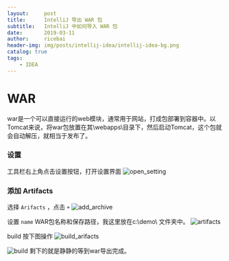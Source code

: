 ```yaml
---
layout:     post
title:      IntelliJ 导出 WAR 包
subtitle:   IntelliJ 中如何导入 WAR 包
date:       2019-03-11
author:     ricebai
header-img: img/posts/intellij-idea/intellij-idea-bg.png
catalog: true
tags:
    - IDEA
---
```

# WAR

war是一个可以直接运行的web模块，通常用于网站，打成包部署到容器中。以Tomcat来说，将war包放置在其\webapps\目录下，然后启动Tomcat，这个包就会自动解压，就相当于发布了。

### 设置

工具栏右上角点击设置按钮，打开设置界面
![open_setting](https://ricebai.github.io/img/posts/war/open_seting.jpg)

### 添加 Artifacts

选择 `Arifacts` ，点击 `+` 
![add_archive](https://ricebai.github.io/img/posts/war/add_archive.jpg)

设置 `name` WAR包名称和保存路径，我这里放在c:\demo\ 文件夹中。
![artifacts](https://ricebai.github.io/img/posts/war/artifacts.jpg)

build 按下图操作
![build_arifacts](https://ricebai.github.io/img/posts/war/build_arifacts.jpg)


![build](https://ricebai.github.io/img/posts/war/build.jpg)
剩下的就是静静的等到war导出完成。